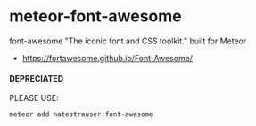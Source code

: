meteor-font-awesome
===================

font-awesome "The iconic font and CSS toolkit." built for Meteor

* https://fortawesome.github.io/Font-Awesome/

#### DEPRECIATED

PLEASE USE:

    meteor add natestrauser:font-awesome
